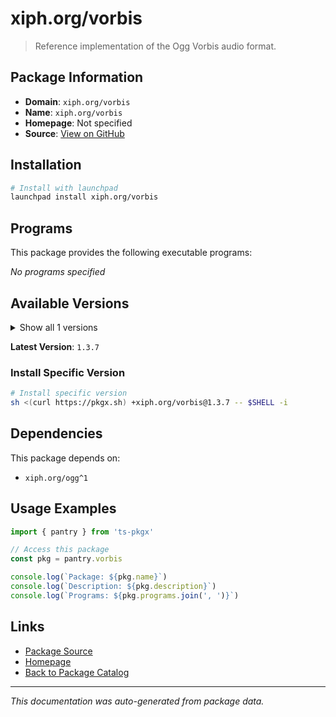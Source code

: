 # xiph.org/vorbis

> Reference implementation of the Ogg Vorbis audio format.

## Package Information

- **Domain**: `xiph.org/vorbis`
- **Name**: `xiph.org/vorbis`
- **Homepage**: Not specified
- **Source**: [View on GitHub](https://github.com/pkgxdev/pantry/tree/main/projects/xiph.org/vorbis/package.yml)

## Installation

```bash
# Install with launchpad
launchpad install xiph.org/vorbis
```

## Programs

This package provides the following executable programs:

*No programs specified*

## Available Versions

<details>
<summary>Show all 1 versions</summary>

- `1.3.7`

</details>

**Latest Version**: `1.3.7`

### Install Specific Version

```bash
# Install specific version
sh <(curl https://pkgx.sh) +xiph.org/vorbis@1.3.7 -- $SHELL -i
```

## Dependencies

This package depends on:

- `xiph.org/ogg^1`

## Usage Examples

```typescript
import { pantry } from 'ts-pkgx'

// Access this package
const pkg = pantry.vorbis

console.log(`Package: ${pkg.name}`)
console.log(`Description: ${pkg.description}`)
console.log(`Programs: ${pkg.programs.join(', ')}`)
```

## Links

- [Package Source](https://github.com/pkgxdev/pantry/tree/main/projects/xiph.org/vorbis/package.yml)
- [Homepage](#)
- [Back to Package Catalog](../../../package-catalog.md)

---

*This documentation was auto-generated from package data.*
